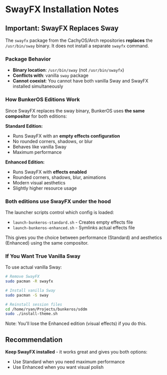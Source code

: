 # SwayFX Installation Notes

## Important: SwayFX Replaces Sway

The `swayfx` package from the CachyOS/Arch repositories **replaces** the `/usr/bin/sway` binary. It does not install a separate `swayfx` command.

### Package Behavior

- **Binary location**: `/usr/bin/sway` (not `/usr/bin/swayfx`)
- **Conflicts with**: vanilla `sway` package
- **Cannot coexist**: You cannot have both vanilla Sway and SwayFX installed simultaneously

### How BunkerOS Editions Work

Since SwayFX replaces the sway binary, BunkerOS uses **the same compositor** for both editions:

**Standard Edition:**
- Runs SwayFX with an **empty effects configuration**
- No rounded corners, shadows, or blur
- Behaves like vanilla Sway
- Maximum performance

**Enhanced Edition:**
- Runs SwayFX with **effects enabled**
- Rounded corners, shadows, blur, animations
- Modern visual aesthetics
- Slightly higher resource usage

### Both editions use SwayFX under the hood

The launcher scripts control which config is loaded:
- `launch-bunkeros-standard.sh` - Creates empty effects file
- `launch-bunkeros-enhanced.sh` - Symlinks actual effects file

This gives you the choice between performance (Standard) and aesthetics (Enhanced) using the same compositor.

### If You Want True Vanilla Sway

To use actual vanilla Sway:

```bash
# Remove SwayFX
sudo pacman -R swayfx

# Install vanilla Sway
sudo pacman -S sway

# Reinstall session files
cd /home/ryan/Projects/bunkeros/sddm
sudo ./install-theme.sh
```

Note: You'll lose the Enhanced edition (visual effects) if you do this.

## Recommendation

**Keep SwayFX installed** - it works great and gives you both options:
- Use Standard when you need maximum performance
- Use Enhanced when you want visual polish

